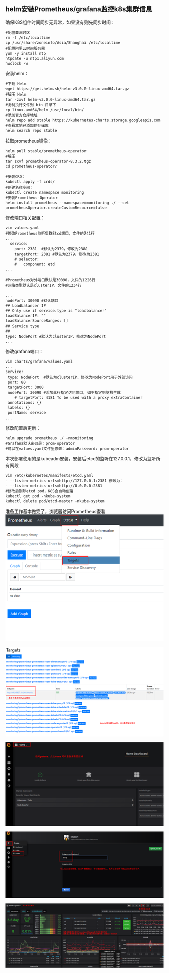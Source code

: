 ## helm安装Prometheus/grafana监控k8s集群信息

确保K8S组件时间同步无异常，如果没有则先同步时间： 

    #配置亚洲时区
    rm -f /etc/localtime
    cp /usr/share/zoneinfo/Asia/Shanghai /etc/localtime
    #配置阿里云时间服务器
    yum -y install ntp
    ntpdate -u ntp1.aliyun.com
    hwclock -w

安装helm：

    #下载 Helm 
    wget https://get.helm.sh/helm-v3.0.0-linux-amd64.tar.gz
    #解压 Helm
    tar -zxvf helm-v3.0.0-linux-amd64.tar.gz
    #复制执行文件到 bin 目录下
    cp linux-amd64/helm /usr/local/bin/
    #添加官方仓库地址
    helm repo add stable https://kubernetes-charts.storage.googleapis.com
    #查看本地已添加的存储库
    helm search repo stable
拉取prometheus镜像：

    helm pull stable/prometheus-operator
    #解压
    tar zxvf prometheus-operator-8.3.2.tgz
    cd prometheus-operator/
    
    #安装CRD：
    kubectl apply -f crds/
    #创建名称空间：
    kubectl create namespace monitoring
    #安装Prometheus-Operator
    helm install prometheus --namespace=monitoring ./ --set prometheusOperator.createCustomResource=false
    
修改端口相关配置：

    vim values.yaml
    #修改Prometheus监听集群Etcd端口，文件的741行
    ...
      service:
        port: 2381  #默认为2379，修改为2381
        targetPort: 2381 #默认为2379，修改为2381
        # selector:
        #   component: etd
    ...
    
    #Prometheus对外端口默认是30090，文件的1226行
    #网络类型默认是clusterIP，文件的1234行
    
    ...
    nodePort: 30090 #默认端口
    ## Loadbalancer IP
    ## Only use if service.type is "loadbalancer"
    loadBalancerIP: ""
    loadBalancerSourceRanges: []
    ## Service type
    ##
    type: NodePort #默认为clusterIP，修改为NodePort
    ...
    
修改grafana端口：
    
    vim charts/grafana/values.yaml
    ...
    service:
     type: NodePort  #默认为clusterIP，修改为NodePort用于外部访问
     port: 80
     targetPort: 3000
     nodePort: 30090 #添加此行指定访问端口，如不指定则随机生成
        # targetPort: 4181 To be used with a proxy extraContainer
     annotations: {}
     labels: {}
     portName: service
    ... 
修改配置后更新：

	helm upgrade prometheus ./ -nmonitoring
	#Grafana默认密码是：prom-operator
	#可以在values.yaml文件里修改：adminPassword: prom-operator
本次部署使用的是kubeadm安装，安装后etcd的监听在127.0.0.1，修改为监听所有网段
```
vim /etc/kubernetes/manifests/etcd.yaml
- --listen-metrics-urls=http://127.0.0.1:2381 修改为：
- --listen-metrics-urls=http://0.0.0.0:2381
#修改后删除etcd pod，K8S会自动创建
kubectl get pod -nkube-system
kubectl delete pod/etcd-master -nkube-system
```
准备工作基本做完了，浏览器访问Prometheus查看
![Image text](https://github.com/pornhub91/helm/blob/master/png/prometheus.png)

![Image text](https://github.com/pornhub91/helm/blob/master/png/Prometheus1.png)

![Image text](https://github.com/pornhub91/helm/blob/master/png/grafana.png)

![Image text](https://github.com/pornhub91/helm/blob/master/png/grafana1.png)

![Image text](https://github.com/pornhub91/helm/blob/master/png/grafana2.png)

